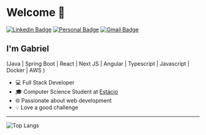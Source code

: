 <h1>Welcome 👋</h1>

[![Linkedin Badge](https://img.shields.io/badge/-LinkedIn-6633cc?style=flat-square&logo=Linkedin&logoColor=white&link=https://www.linkedin.com/in/gblsl/)](https://www.linkedin.com/in/gblsl/)
[![Personal Badge](https://img.shields.io/badge/-Website-6633cc?style=flat-square&logo=Me&logoColor=white&link=https://portfolio-gablsl1s-projects.vercel.app/)](https://portfolio-gablsl1s-projects.vercel.app/)
[![Gmail Badge](https://img.shields.io/badge/-gabrielsousadeveloper@gmail.com-6633cc?style=flat-square&logo=Gmail&logoColor=white&link=mailto:gabrielsousadeveloper@gmail.com)](mailto:gabrielsousadeveloper@gmail.com)

## I'm Gabriel
(Java | Spring Boot | React | Next JS | Angular | Typescript | Javascript | Docker | AWS ) 
- 💻 Full Stack Developer
- 🎓 Computer Science Student at [Estácio](https://estacio.br/)
- 🌐 Passionate about web development
- 💡 Love a good challenge

<hr>

![Top Langs](https://github-readme-stats.vercel.app/api/top-langs/?username=gablsl&layout=compact&theme=tokyonight)


